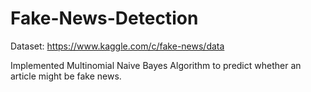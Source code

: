 # Fake-News-Detection

Dataset: https://www.kaggle.com/c/fake-news/data

Implemented Multinomial Naive Bayes Algorithm to predict whether an article might be fake news.
